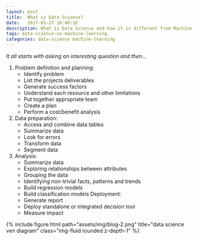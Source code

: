 ```yaml
---
layout: post
title:  What is Data Science?
date:   2017-05-27 16:40:16
description: What is Data Science and how it is different from Machine Learning?
tags: data-science-vs-machine-learning
categories: data-science machine-learning
---
```


*It all starts with asking an interesting question and then…*

1. Problem definition and planning:
    - Identify problem
    - List the projects deliverables
    - Generate success factors
    - Understand each resource and other limitations
    - Put together appropriate team
    - Create a plan
    - Perform a cost/benefit analysis
2. Data preparation:
    - Access and combine data tables
    - Summarize data
    - Look for errors
    - Transform data
    - Segment data
3. Analysis:
    - Summarize data
    - Exploring relationships between attributes
    - Grouping the data
    - Identifying non-trivial facts, patterns and trends
    - Build regression models
    - Build classification models
Deployment:
    - Generate report
    - Deploy standalone or integrated decision tool
    - Measure impact

<div class="row justify-content-sm-center">
    <div class="col-sm mt-3 mt-md-0">
        {% include figure.html path="assets/img/blog-2.png" title="data science ven diagram" class="img-fluid rounded z-depth-1" %}
    </div>
</div>
